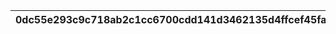 |0dc55e293c9c718ab2c1cc6700cdd141d3462135d4ffcef45fa241c26f33b131|97dc5099164f7ced8ae911acbed5679a14ed244867e8655a9c4ca2a4fe1a1e89|4fc8b02d81967d6b9e9573d84024597568cdb5e6a1ceb1f009f1d0f0777cc227|d06d46d664018f95e260518b34a9354894d1165b7cad6cb93a08b1a674d5ba6b|d35eb068d73d4da407f85664fd2a47745c5ac6a6544dc169f13a6ca88d04a9ca|fbd9e8ad9f8c4c0fc9b55590a0539fc0b4b841fda4ce66e41180f3cf2296a0d4|fd60195457a4ee99dcb13fe5d463c61f424713c5f2dc480bf4adbdaa501c87a9|02e5b1fc0769935a0a4f7478200d1b567b4dcd4629a8ff1d7a63f7093e06c9f0|c6f8f8b6a8c0269eeeceb20047fba97b61ba21ae6a4aaba4780b124fd9233cae|5a94679bbba718fc20b6607871f27e00baba0b461d12bf150a97d34fa392b624|46fca77f773bd64c45617dfffe8af32de8427b062fd7ae9e246957502cdc23d0|ded37439d766003f82c24465cc61982a44028db3f4aca8a88bf4199b8e79fda3|ed041818b05660e6f794b5ee2abcabd29cea90c1e68a89072f160ad2fa4c0e29|6d11aa9b305cc5bc89dc94a22ded4a460f11eb91684b4b5a63c970e387a4b072|fb012819814659f580ba7c1725128354a1bcfee0df6744e2719ea23b35d5eb3a|9300d9bfd9c25dae88d779d23cefdb6bc51134e843d11fc8384f1df93709afa9|ac955ba4df0e9ead2e018aa65201bc92270c2ef05964ab2870e4c9f65404320d|556472772b8d9e3e4a1273b980ad8b115b34710ce138200d87244ae31f30bdd5|c07a6702d9e4c2a5c6fa8c1c0265b412e7b8d1cd3ba3eebe8afc41af22228068|5753b17b896fade376f46077fa2632f6480b2fdf6e4cb20db83d180dd14b4cc7|265c0356a3eb9f94885865303e82c6023975ee1c65c74de879d0ed85ffeabc35|0172380bcfbbb54615cb98e90d101699495df9d96e299e94024c70f71350022e|
| --- | --- | --- | --- | --- | --- | --- | --- | --- | --- | --- | --- | --- | --- | --- | --- | --- | --- | --- | --- | --- | --- |